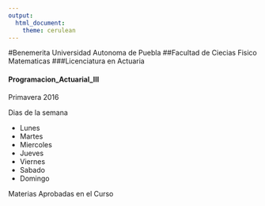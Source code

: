 ```yaml
---
output: 
  html_document: 
    theme: cerulean
---
```

#Benemerita Universidad Autonoma de Puebla
##Facultad de Ciecias Fisico Matematicas
###Licenciatura en Actuaria
#### Programacion_Actuarial_III

Primavera 2016 

Dias de la semana

* Lunes
* Martes
* Miercoles
* Jueves
* Viernes
* Sabado
* Domingo

Materias Aprobadas en el Curso

